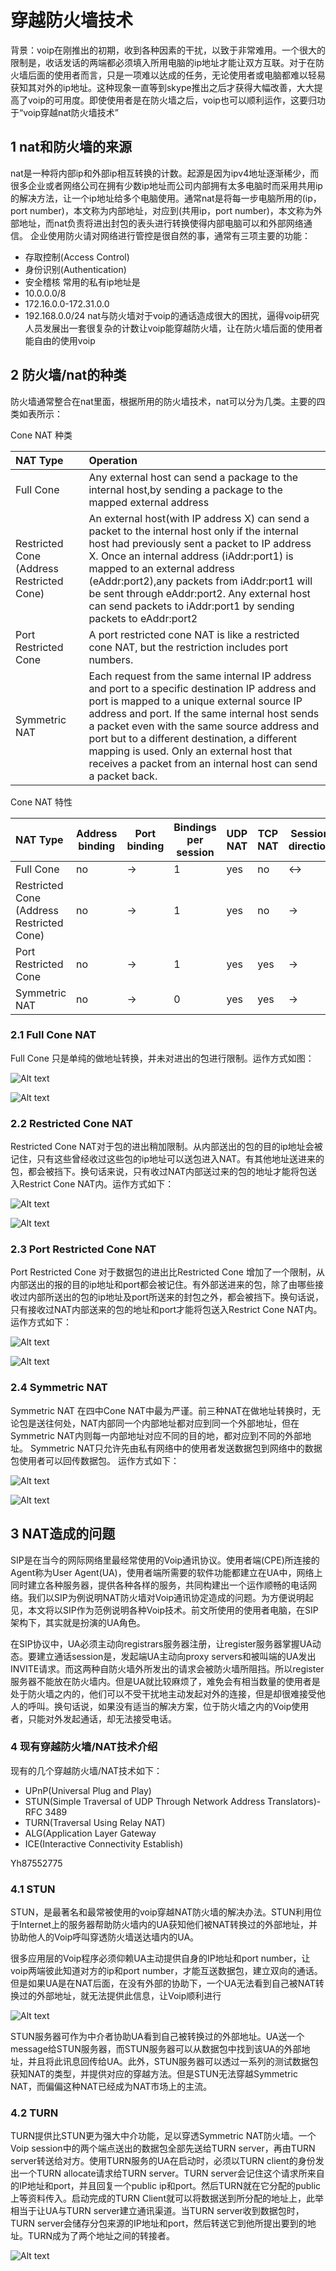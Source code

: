# 穿越防火墙技术
背景：voip在刚推出的初期，收到各种因素的干扰，以致于非常难用。一个很大的限制是，收话发话的两端都必须填入所用电脑的ip地址才能让双方互联。对于在防火墙后面的使用者而言，只是一项难以达成的任务，无论使用者或电脑都难以轻易获知其对外的ip地址。这种现象一直等到skype推出之后才获得大幅改善，大大提高了voip的可用度。即使使用者是在防火墙之后，voip也可以顺利运作，这要归功于“voip穿越nat防火墙技术”
## 1 nat和防火墙的来源
nat是一种将内部ip和外部ip相互转换的计数。起源是因为ipv4地址逐渐稀少，而很多企业或者网络公司在拥有少数ip地址而公司内部拥有太多电脑时而采用共用ip的解决方法，让一个ip地址给多个电脑使用。通常nat是将每一步电脑所用的(ip，port number)，本文称为内部地址，对应到(共用ip，port number)，本文称为外部地址，而nat负责将进出封包的表头进行转换使得内部电脑可以和外部网络通信。
企业使用防火请对网络进行管控是很自然的事，通常有三项主要的功能：

- 存取控制(Access Control)
- 身份识别(Authentication)
- 安全稽核
常用的私有ip地址是
- 10.0.0.0/8
- 172.16.0.0-172.31.0.0
- 192.168.0.0/24
nat与防火墙对于voip的通话造成很大的困扰，逼得voip研究人员发展出一套很复杂的计数让voip能穿越防火墙，让在防火墙后面的使用者能自由的使用voip
## 2 防火墙/nat的种类
防火墙通常整合在nat里面，根据所用的防火墙技术，nat可以分为几类。主要的四类如表所示：

Cone NAT 种类

| NAT Type                                  | Operation                                                    |
| :---------------------------------------- | :----------------------------------------------------------- |
| Full Cone                                 | Any external host can send a package to the internal host,by sending a package to the mapped external address |
| Restricted Cone (Address Restricted Cone) | An external host(with IP address X) can send a packet to the internal host only if the internal host had previously sent a packet to IP address X. Once an internal address (iAddr:port1) is mapped to an external address (eAddr:port2),any packets from iAddr:port1 will be sent through eAddr:port2. Any external host can send packets to iAddr:port1 by sending packets to eAddr:port2 |
| Port Restricted Cone                      | A port restricted cone NAT is like a restricted cone NAT, but the restriction includes port numbers. |
| Symmetric NAT                             | Each request from the same internal IP address and port to a specific destination IP address and port is mapped to a unique external source IP address and port. If the same internal host sends a packet even with the same source address and port but to a different destination, a different mapping is used. Only an external host that receives a packet from an internal host can send a packet back. |

Cone NAT 特性

| NAT Type                                  | Address binding | Port binding | Bindings per session | UDP NAT | TCP NAT | Session direction |
| :---------------------------------------- | --------------- | ------------ | -------------------- | ------- | ------- | ----------------- |
| Full Cone                                 | no              | ->           | 1                    | yes     | no      | <->               |
| Restricted Cone (Address Restricted Cone) | no              | ->           | 1                    | yes     | no      | ->                |
| Port Restricted Cone                      | no              | ->           | 1                    | yes     | yes     | ->                |
| Symmetric NAT                             | no              | ->           | 0                    | yes     | yes     | ->                |

### 2.1 Full Cone NAT
Full Cone 只是单纯的做地址转换，并未对进出的包进行限制。运作方式如图：

![Alt text](pictures/nat1.png "nat1")

![Alt text](pictures/nat2.png "nat2")

### 2.2 Restricted Cone NAT
Restricted Cone NAT对于包的进出稍加限制。从内部送出的包的目的ip地址会被记住，只有这些曾经收过这些包的ip地址可以送包进入NAT。有其他地址送进来的包，都会被挡下。换句话来说，只有收过NAT内部送过来的包的地址才能将包送入Restrict Cone NAT内。运作方式如下：

![Alt text](pictures/nat3.png "nat3")

![Alt text](pictures/nat4.png "nat4")

### 2.3 Port Restricted Cone NAT
Port Restricted Cone 对于数据包的进出比Restricted Cone 增加了一个限制，从内部送出的报的目的ip地址和port都会被记住。有外部送进来的包，除了由哪些接收过内部所送出的包的ip地址及port所送来的封包之外，都会被挡下。换句话说，只有接收过NAT内部送来的包的地址和port才能将包送入Restrict Cone NAT内。运作方式如下：

![Alt text](pictures/nat5.png "nat5")

![Alt text](pictures/nat6.png "nat6")

### 2.4 Symmetric NAT
Symmetric NAT 在四中Cone NAT中最为严谨。前三种NAT在做地址转换时，无论包是送往何处，NAT内部同一个内部地址都对应到同一个外部地址，但在Symmetric NAT内则每一内部地址对应不同的目的地，都对应到不同的外部地址。
Symmetric NAT只允许先由私有网络中的使用者发送数据包到网络中的数据包使用者可以回传数据包。
运作方式如下：

![Alt text](pictures/nat7.png "nat7")

![Alt text](pictures/nat8.png "nat8")

## 3 NAT造成的问题

SIP是在当今的网际网络里最经常使用的Voip通讯协议。使用者端(CPE)所连接的Agent称为User Agent(UA)，使用者端所需要的软件功能都建立在UA中，网络上同时建立各种服务器，提供各种各样的服务，共同构建出一个运作顺畅的电话网络。我们以SIP为例说明NAT防火墙对Voip通讯协定造成的问题。为方便说明起见，本文将以SIP作为范例说明各种Voip技术。前文所使用的使用者电脑，在SIP架构下，其实就是扮演的UA角色。

在SIP协议中，UA必须主动向registrars服务器注册，让register服务器掌握UA动态。要建立通话session是，发起端UA主动向proxy servers和被叫端的UA发出INVITE请求。而这两种自防火墙外所发出的请求会被防火墙所阻挡。所以register服务器不能放在防火墙内。但是UA就比较麻烦了，难免会有相当数量的使用者是处于防火墙之内的，他们可以不受干扰地主动发起对外的连接，但是却很难接受他人的呼叫。换句话说，如果没有适当的解决方案，位于防火墙之内的Voip使用者，只能对外发起通话，却无法接受电话。

### 4 现有穿越防火墙/NAT技术介绍
现有的几个穿越防火墙/NAT技术如下：
- UPnP(Universal Plug and Play)
- STUN(Simple Traversal of UDP Through Network Address Translators)-RFC 3489
- TURN(Traversal Using Relay NAT)
- ALG(Application Layer Gateway
- ICE(Interactive Connectivity Establish)

Yh87552775

### 4.1 STUN

STUN，是最著名和最常被使用的voip穿越NAT防火墙的解决办法。STUN利用位于Internet上的服务器帮助防火墙内的UA获知他们被NAT转换过的外部地址，并协助他人的Voip呼叫穿透防火墙送达墙内的UA。

很多应用层的Voip程序必须仰赖UA主动提供自身的IP地址和port number，让voip两端彼此知道对方的ip和port number，才能互送数据包，建立双向的通话。但是如果UA是在NAT后面，在没有外部的协助下，一个UA无法看到自己被NAT转换过的外部地址，就无法提供此信息，让Voip顺利进行

![Alt text](pictures/nat9.png "nat9")

STUN服务器可作为中介者协助UA看到自己被转换过的外部地址。UA送一个message给STUN服务器，而STUN服务器可以从数据包中找到该UA的外部地址，并且将此讯息回传给UA。此外，STUN服务器可以透过一系列的测试数据包获知NAT的类型，并提供对应的穿越方法。但是STUN无法穿越Symmetric NAT，而偏偏这种NAT已经成为NAT市场上的主流。

### 4.2 TURN

TURN提供比STUN更为强大中介功能，足以穿透Symmetric NAT防火墙。一个Voip session中的两个端点送出的数据包全部先送给TURN server，再由TURN server转送给对方。使用TURN服务的UA在启动时，必须以TURN client的身份发出一个TURN allocate请求给TURN server。TURN server会记住这个请求所来自的IP地址和port，并且回复一个public ip和port。然后TURN就在它分配的public上等资料传入。启动完成的TURN Client就可以将数据送到所分配的地址上，此举相当于让UA与TURN server建立通讯渠道。当TURN server收到数据包时，TURN server会储存分包来源的IP地址和port，然后转送它到他所提出要到的地址。TURN成为了两个地址之间的转接者。

![Alt text](pictures/nat10.png "nat10")